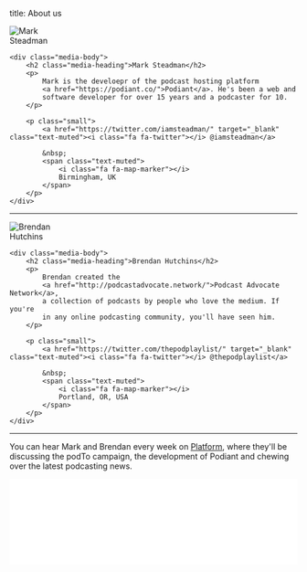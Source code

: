 title: About us

<div class="media">
    <div class="media-left" style="width: 100px;">
        <img class="img-circle media-object" src="/images/people/mark.jpg" alt="Mark Steadman">
    </div>

    <div class="media-body">
        <h2 class="media-heading">Mark Steadman</h2>
        <p>
            Mark is the develoepr of the podcast hosting platform
            <a href="https://podiant.co/">Podiant</a>. He's been a web and
            software developer for over 15 years and a podcaster for 10.
        </p>

        <p class="small">
            <a href="https://twitter.com/iamsteadman/" target="_blank" class="text-muted"><i class="fa fa-twitter"></i> @iamsteadman</a>

            &nbsp;
            <span class="text-muted">
                <i class="fa fa-map-marker"></i>
                Birmingham, UK
            </span>
        </p>
    </div>
</div>

---

<div class="media">
    <div class="media-left" style="width: 100px;">
        <img class="img-circle media-object" src="/images/people/brendan.jpg" alt="Brendan Hutchins">
    </div>

    <div class="media-body">
        <h2 class="media-heading">Brendan Hutchins</h2>
        <p>
            Brendan created the
            <a href="http://podcastadvocate.network/">Podcast Advocate Network</a>,
            a collection of podcasts by people who love the medium. If you're
            in any online podcasting community, you'll have seen him.
        </p>

        <p class="small">
            <a href="https://twitter.com/thepodplaylist/" target="_blank" class="text-muted"><i class="fa fa-twitter"></i> @thepodplaylist</a>

            &nbsp;
            <span class="text-muted">
                <i class="fa fa-map-marker"></i>
                Portland, OR, USA
            </span>
        </p>
    </div>
</div>

---

You can hear Mark and Brendan every week on [Platform](https://platform.podiant.co/), where they'll be discussing the podTo campaign, the development of Podiant and chewing over the latest podcasting news.

<iframe src="//platform.podiant.co/latest/embed/" width="100%" height="150" frameborder="no"></iframe>
